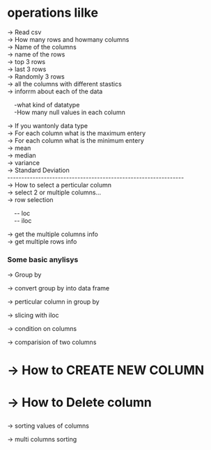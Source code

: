 
# operations lilke
-> Read csv <br>
-> How many rows  and howmany columns<br>
-> Name of the columns<br>
-> name of the rows<br>
-> top 3 rows<br>
-> last 3 rows<br>
-> Randomly 3 rows<br>
-> all the columns with different stastics<br>
-> inforrm about each of the data<br>
<p>&nbsp;&nbsp;&nbsp;&nbsp;-what kind of datatype<br>
&nbsp;&nbsp;&nbsp;&nbsp;-How many null values in each column</p>
-> If you wantonly data type<br>
-> For each column what is the maximum entery<br>
-> For each column what is the minimum entery<br>
-> mean<br>
-> median<br>
-> variance<br>
-> Standard Deviation<br>
---------------------------------------------------------------<br>
-> How to select a perticular column<br>
-> select 2 or multiple columns...<br>
-> row selection<br>
<p>&nbsp;&nbsp;&nbsp;&nbsp;-- loc<br>
&nbsp;&nbsp;&nbsp;&nbsp;-- iloc</p>
-> get the multiple columns info<br>
-> get multiple rows info<br>


<h3>Some basic anylisys</h3>
<p>-> Group by</p>
<p>-> convert group by into data frame</p>
<p>-> perticular column in group by</p>
<p>-> slicing with iloc</p>
<p>-> condition on columns</p>
<p>-> comparision of two columns</p>
<p><h1>-> How to CREATE NEW COLUMN</h1></p>
<p><h1>-> How to Delete column</p></h1>
<p>-> sorting values of columns</p>
<p>-> multi columns sorting</p>
